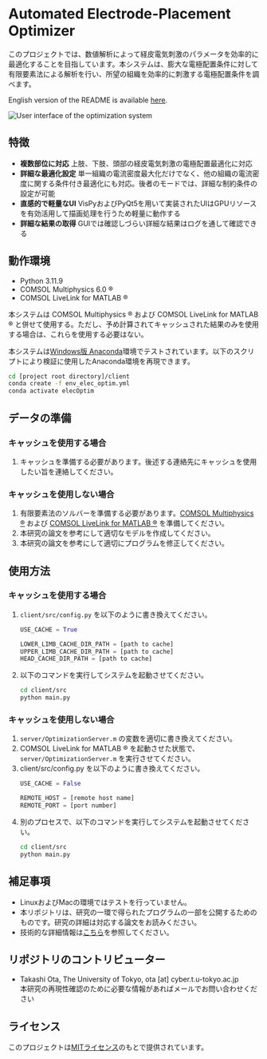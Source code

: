 # Automated Electrode-Placement Optimizer

このプロジェクトでは、数値解析によって経皮電気刺激のパラメータを効率的に最適化することを目指しています。本システムは、膨大な電極配置条件に対して有限要素法による解析を行い、所望の組織を効率的に刺激する電極配置条件を調べます。

English version of the README is available [here](./README.md).

<img src="./demo.gif" alt="User interface of the optimization system" style="max-width: 80%; height: auto;">

## 特徴

* **複数部位に対応** 上肢、下肢、頭部の経皮電気刺激の電極配置最適化に対応
* **詳細な最適化設定** 単一組織の電流密度最大化だけでなく、他の組織の電流密度に関する条件付き最適化にも対応。後者のモードでは、詳細な制約条件の設定が可能
* **直感的で軽量なUI** VisPyおよびPyQt5を用いて実装されたUIはGPUリソースを有効活用して描画処理を行うため軽量に動作する
* **詳細な結果の取得** GUIでは確認しづらい詳細な結果はログを通して確認できる

## 動作環境

* Python 3.11.9
* COMSOL Multiphysics 6.0 &reg;
* COMSOL LiveLink for MATLAB &reg;

本システムは COMSOL Multiphysics &reg; および COMSOL LiveLink for MATLAB &reg; と併せて使用する。ただし、予め計算されてキャッシュされた結果のみを使用する場合は、これらを使用する必要はない。

本システムは[Windows版 Anaconda](https://www.anaconda.com/distribution/)環境でテストされています。以下のスクリプトにより検証に使用したAnaconda環境を再現できます。

```bash
cd [project root directory]/client
conda create -f env_elec_optim.yml
conda activate elecOptim
```

## データの準備
### キャッシュを使用する場合
1. キャッシュを準備する必要があります。後述する連絡先にキャッシュを使用したい旨を連絡してください。

### キャッシュを使用しない場合
1. 有限要素法のソルバーを準備する必要があります。[COMSOL Multiphysics &reg;](https://www.comsol.jp/comsol-multiphysics) および [COMSOL LiveLink for MATLAB &reg;](https://www.comsol.jp/livelink-for-matlab) を準備してください。
1. 本研究の論文を参考にして適切なモデルを作成してください。
1. 本研究の論文を参考にして適切にプログラムを修正してください。


## 使用方法
### キャッシュを使用する場合
1. `client/src/config.py` を以下のように書き換えてください。
    ```python
    USE_CACHE = True

    LOWER_LIMB_CACHE_DIR_PATH = [path to cache]
    UPPER_LIMB_CACHE_DIR_PATH = [path to cache]
    HEAD_CACHE_DIR_PATH = [path to cache]
    ```
1. 以下のコマンドを実行してシステムを起動させてください。
    ```bash
    cd client/src
    python main.py
    ```

### キャッシュを使用しない場合
1. `server/OptimizationServer.m` の変数を適切に書き換えてください。
1. COMSOL LiveLink for MATLAB &reg; を起動させた状態で、`server/OptimizationServer.m` を実行させてください。
1. client/src/config.py を以下のように書き換えてください。
    ```python
    USE_CACHE = False

    REMOTE_HOST = [remote host name]
    REMOTE_PORT = [port number]
    ```
1. 別のプロセスで、以下のコマンドを実行してシステムを起動させてください。
    ```bash
    cd client/src
    python main.py
    ```

## 補足事項

* LinuxおよびMacの環境ではテストを行っていません。
* 本リポジトリは、研究の一環で得られたプログラムの一部を公開するためのものです。研究の詳細は対応する論文をお読みください。
* 技術的な詳細情報は[こちら](./DEVELOPERS.md)を参照してください。


## リポジトリのコントリビューター

* Takashi Ota, The University of Tokyo, ota [at] cyber.t.u-tokyo.ac.jp  
本研究の再現性確認のために必要な情報があればメールでお問い合わせください

## ライセンス

このプロジェクトは[MITライセンス](https://en.wikipedia.org/wiki/MIT_License)のもとで提供されています。
